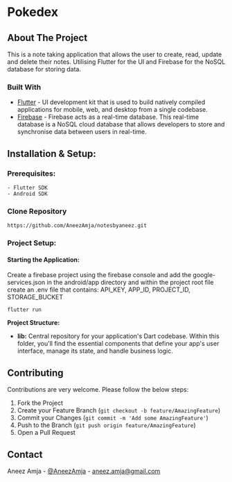 # Pokedex

## About The Project

This is a note taking application that allows the user to create, read, update and delete their notes. Utilising Flutter for the UI and Firebase for the NoSQL database for storing data.

### Built With

* [Flutter](https://flutter.dev/) - UI development kit that is used to build natively compiled applications for mobile, web, and desktop from a single codebase.
* [Firebase](https://firebase.google.com/) - Firebase acts as a real-time database. This real-time database is a NoSQL cloud database that allows developers to store and synchronise data between users in real-time.


## Installation & Setup:

### Prerequisites:
    - Flutter SDK
    - Android SDK


### Clone Repository

```https://github.com/AneezAmja/notesbyaneez.git```

### Project Setup: <br>

#### Starting the Application:

Create a firebase project using the firebase console and add the google-services.json in the android/app directory and within the project root file create an .env file that contains: API_KEY, APP_ID, PROJECT_ID, STORAGE_BUCKET

```flutter run```

**Project Structure:**

* **lib:** Central repository for your application's Dart codebase. Within this folder, you'll find the essential components that define your app's user interface, manage its state, and handle business logic.


## Contributing

Contributions are very welcome. Please follow the below steps:

1. Fork the Project
2. Create your Feature Branch (`git checkout -b feature/AmazingFeature`)
3. Commit your Changes (`git commit -m 'Add some AmazingFeature'`)
4. Push to the Branch (`git push origin feature/AmazingFeature`)
5. Open a Pull Request


## Contact

Aneez Amja - [@AneezAmja](https://www.linkedin.com/in/aneez-amja-19236a216/) - aneez.amja@gmail.com

